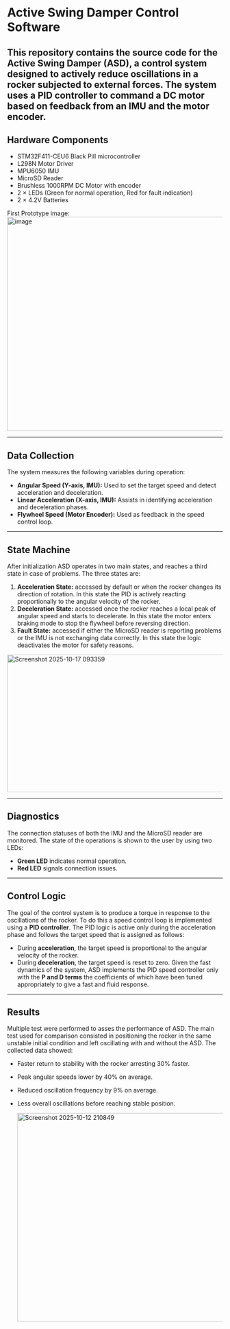 # Active Swing Damper Control Software

This repository contains the source code for the **Active Swing Damper (ASD)**, a control system designed to actively reduce oscillations 
in a rocker subjected to external forces. 
The system uses a PID controller to command a DC motor based on feedback from an IMU and the motor encoder.
---
## Hardware Components

- STM32F411-CEU6 Black Pill microcontroller  
- L298N Motor Driver  
- MPU6050 IMU  
- MicroSD Reader  
- Brushless 1000RPM DC Motor with encoder  
- 2 × LEDs (Green for normal operation, Red for fault indication)  
- 2 × 4.2V Batteries

First Prototype image:
<img width="675" height="500" alt="image" src="https://github.com/user-attachments/assets/72faa524-e769-49ac-a1d4-7f0d7d16e54a" />



---
## Data Collection

The system measures the following variables during operation:
- **Angular Speed (Y-axis, IMU):** Used to set the target speed and detect acceleration and deceleration.
- **Linear Acceleration (X-axis, IMU):** Assists in identifying acceleration and deceleration phases.
- **Flywheel Speed (Motor Encoder):** Used as feedback in the speed control loop.
---
## State Machine

After initialization ASD operates in two main states, and reaches a third state in case of problems. 
The three states are: 
1. **Acceleration State:** accessed by default or when the rocker changes its direction of rotation. 
   In this state the PID is actively reacting proportionally to the angular velocity of the rocker.
2. **Deceleration State:** accessed once the rocker reaches a local peak of angular speed and starts to decelerate.
   In this state the motor enters braking mode to stop the flywheel before reversing direction.
3. **Fault State:** accessed if either the MicroSD reader is reporting problems or the IMU is not exchanging data correctly. 
   In this state the logic deactivates the motor for safety reasons. 

<img width="520" height="321" alt="Screenshot 2025-10-17 093359" src="https://github.com/user-attachments/assets/39c6467f-ac91-47f8-98a2-d7457c7ca51f" />

---
## Diagnostics
The connection statuses of both the IMU and the MicroSD reader are monitored. The state of the operations is shown to the user by using two LEDs:
- **Green LED** indicates normal operation.
- **Red LED** signals connection issues.

---

## Control Logic
The goal of the control system is to produce a torque in response to the oscillations of the rocker. To do this a speed control loop is implemented using a **PID controller**. The PID logic is active only during the acceleration phase and follows the target speed that is assigned as follows:
- During **acceleration**, the target speed is proportional to the angular velocity of the rocker.
- During **deceleration**, the target speed is reset to zero.
Given the fast dynamics of the system, ASD implements the PID speed controller only with the **P and D terms** the coefficients of which have been tuned appropriately to give a fast and fluid response.

---
## Results

Multiple test were performed to asses the performance of ASD. The main test used for comparison consisted in positioning the rocker in the same unstable initial condition and left oscillating with and without the ASD. The collected data showed:
- Faster return to stability with the rocker arresting 30% faster.
- Peak angular speeds lower by 40% on average.
- Reduced oscillation frequency by 9% on average.
- Less overall oscillations before reaching stable position.

  <img width="815" height="487" alt="Screenshot 2025-10-12 210849" src="https://github.com/user-attachments/assets/10b12386-d526-42e3-b766-7c5dea72b39e" />

